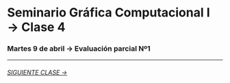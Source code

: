 # Seminario Gráfica Computacional I → Clase 4

### Martes 9 de abril → Evaluación parcial Nº1

- - - - - - - 

###### [SIGUIENTE CLASE →](https://github.com/profesorfaco/DGP502-2019/tree/gh-pages/clase-05)
